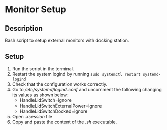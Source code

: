 # Monitor Setup

## Description

Bash script to setup external monitors with docking station.

## Setup

1. Run the script in the terminal.
2. Restart the system logind by running `sudo systemctl restart systemd-logind`
3. Check that the configuration works correctly.
4. Go to _/etc/systemd/logind.conf_ and uncomment the following changing its values as shown below:
   - HandleLidSwitch=ignore
   - HandleLidSwitchExternalPower=ignore
   - HandleLidSwitchDocked=ignore
5. Open _.xsession_ file
6. Copy and paste the content of the _.sh_ executable.